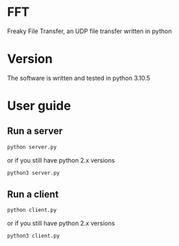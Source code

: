 # FFT
Freaky File Transfer, an UDP file transfer written in python

# Version
The software is written and tested in python 3.10.5

# User guide
## Run a server
```bash
python server.py
```
or if you still have python 2.x versions
```bash
python3 server.py
```

## Run a client
```bash
python client.py
```
or if you still have python 2.x versions
```bash
python3 client.py
```
